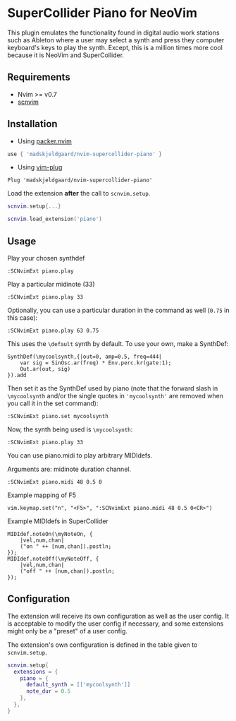 # SuperCollider Piano for NeoVim

This plugin emulates the functionality found in digital audio work stations such as Ableton where a user may select a synth and press they computer keyboard's keys to play the synth. Except, this is a million times more cool because it is NeoVim and SuperCollider.

## Requirements

- Nvim >= v0.7
- [scnvim](https://github.com/davidgranstrom/scnvim)

## Installation

* Using [packer.nvim](https://github.com/wbthomason/packer.nvim)

```lua
use { 'madskjeldgaard/nvim-supercollider-piano' }
```

* Using [vim-plug](https://github.com/junegunn/vim-plug)

```vim
Plug 'madskjeldgaard/nvim-supercollider-piano'
```

Load the extension **after** the call to `scnvim.setup`.

```lua
scnvim.setup{...}

scnvim.load_extension('piano')
```

## Usage

Play your chosen synthdef

```vim
:SCNvimExt piano.play
```
Play a particular midinote (33)

```vim
:SCNvimExt piano.play 33
```
Optionally, you can use a particular duration in the command as well (`0.75` in this case):

```vim
:SCNvimExt piano.play 63 0.75
```
This uses the `\default` synth by default. To use your own, make a SynthDef:

```supercollider
SynthDef(\mycoolsynth,{|out=0, amp=0.5, freq=444|
    var sig = SinOsc.ar(freq) * Env.perc.kr(gate:1);
    Out.ar(out, sig)
}).add
```
Then set it as the SynthDef used by piano (note that the forward slash in `\mycoolsynth` and/or the single quotes in `'mycoolsynth'` are removed when you call it in the set command):

```vim
:SCNvimExt piano.set mycoolsynth
```

Now, the synth being used is `\mycoolsynth`:

```vim
:SCNvimExt piano.play 33
```

You can use piano.midi to play arbitrary MIDIdefs.

Arguments are: midinote duration channel.

```vim
:SCNvimExt piano.midi 48 0.5 0
```

Example mapping of F5

```vim
vim.keymap.set("n", "<F5>", ":SCNvimExt piano.midi 48 0.5 0<CR>")

```

Example MIDIdefs in SuperCollider

```supercollider
MIDIdef.noteOn(\myNoteOn, {
	|vel,num,chan|
	("on " ++ [num,chan]).postln;
});
MIDIdef.noteOff(\myNoteOff, {
	|vel,num,chan|
	("off " ++ [num,chan]).postln;
});
```

## Configuration

The extension will receive its own configuration as well as the user config. It
is acceptable to modify the user config if necessary, and some extensions might
only be a "preset" of a user config.

The extension's own configuration is defined in the table given to `scnvim.setup`.

```lua
scnvim.setup{
  extensions = {
    piano = {
      default_synth = [['mycoolsynth']]
      note_dur = 0.5
    },
  },
}
```
